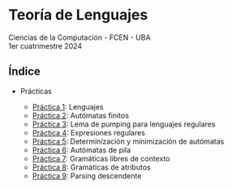 # Teoría de Lenguajes

Ciencias de la Computación - FCEN - UBA\
1er cuatrimestre 2024

## Índice

- Prácticas

  - [Práctica 1](prácticas/p01): Lenguajes
  - [Práctica 2](prácticas/p02): Autómatas finitos
  - [Práctica 3](prácticas/p03): Lema de pumping para lenguajes regulares
  - [Práctica 4](prácticas/p04): Expresiones regulares
  - [Práctica 5](prácticas/p05): Determinización y minimización de autómatas
  - [Práctica 6](prácticas/p06): Autómatas de pila
  - [Práctica 7](prácticas/p07): Gramáticas libres de contexto
  - [Práctica 8](prácticas/p08): Gramáticas de atributos
  - [Práctica 9](prácticas/p09): Parsing descendente
